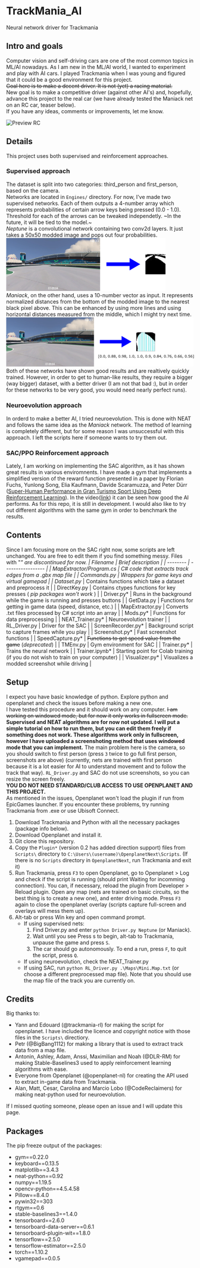 # TrackMania_AI
Neural network driver for Trackmania
## Intro and goals
Computer vision and self-driving cars are one of the most common topics in ML/AI nowadays. As I am new in the ML/AI world, I wanted to experiment and play with AI cars.
I played Trackmania when I was young and figured that it could be a good environment for this project.\
~~Goal here is to make a decent driver. It is not (yet) a racing material.~~\
New goal is to make a competitive driver (against other AI's) and, hopefully, advance this project to the real car (we have already tested the Maniack net on an RC car, teaser below).\
If you have any ideas, comments or improvements, let me know.

![Preview RC](Engines/rc_car_preview.gif)

## Details
This project uses both supervised and reinforcement approaches.
### Supervised approach
The dataset is split into two categories: third_person and first_person, based on the camera.\
Networks are located in `Engines/` directory.
For now, I've made two supervised networks. Each of them outputs a 4-number array which represents probabilities of certain arrow keys being pressed (0.0 - 1.0). Threshold for each of the arrows can be tweaked independetly. ~In the future, it will be tied to the model.~\
*Neptune* is a convolutional network containing two conv2d layers. It just takes a 50x50 modded image and pops out four probabilities.\
![Neptune mod](https://github.com/AndrejGobeX/TrackMania_AI/blob/main/Engines/neptune_mod.png?raw=true)\
*Maniack*, on the other hand, uses a 10-number vector as input. It represents normalized distances from the bottom of the modded image to the nearest black pixel above. This can be enhanced by using more lines and using horizontal distances measured from the middle, which I might try next time.\
![Maniack mod](https://github.com/AndrejGobeX/TrackMania_AI/blob/main/Engines/maniack_mod.png?raw=true)\
Both of these networks have shown good results and are realtively quickly trained. However, in order to get to human-like results, they require a bigger (way bigger) dataset, with a better driver (I am not that bad :), but in order for these networks to be very good, you would need nearly perfect runs).
### Neuroevolution approach
In orderd to make a better AI, I tried neuroevolution. This is done with NEAT and follows the same idea as the *Maniack* network. The method of learning is completely different, but for some reason I was unsuccessful with this approach. I left the scripts here if someone wants to try them out.
### SAC/PPO Reinforcement approach
Lately, I am working on implementing the SAC algorithm, as it has shown great results in various enviromnents. I have made a gym that implements a simplified version of the reward function presented in a paper by Florian Fuchs, Yunlong Song, Elia Kaufmann, Davide Scaramuzza, and Peter Dürr ([Super-Human Performance in Gran Turismo Sport Using Deep Reinforcement Learning](https://rpg.ifi.uzh.ch/docs/RAL21_Fuchs.pdf)). In the video([link](https://youtu.be/Zeyv1bN9v4A)) it can be seen how good the AI performs. As for this repo, it is still in development. I would also like to try out different algorithms with the same gym in order to benchmark the results.
## Contents
Since I am focusing more on the SAC right now, some scripts are left unchanged. You are free to edit them if you find something messy. Files with "*" are discontinued for now.
| Filename | Brief description |
| -------- | ----------------- |
| MapExtractor/Program.cs | C# code that extracts track edges from a .gbx map file |
| Commands.py | Wrappers for game keys and virtual gamepad |
| Dataset.py* | Contains functions which take a dataset and preprocess it |
| DirectKey.py | Contains ctypes functions for key presses ( *pip packages won't work* ) |
| Driver.py* | Runs in the background while the game is running and presses buttons |
| GetData.py | Functions for getting in game data (speed, distance, etc.) |
| MapExtractor.py | Converts .txt files processed by C# script into an array |
| Mods.py* | Functions for data preprocessing |
| NEAT_Trainer.py* | Neuroevolution trainer |
| RL_Driver.py | Driver for the SAC |
| ScreenRecorder.py* | Background script to capture frames while you play |
| Screenshot.py* | Fast screenshot functions |
| SpeedCapture.py* | ~~Functions to get speed value from the game~~ (*deprecated*) |
| TMEnv.py | Gym environment for SAC |
| Trainer.py* | Trains the neural network |
| Trainer.ipynb* | Starting point for Colab training (if you do not wish to train on your computer) |
| Visualizer.py* | Visualizes a modded screenshot while driving |
## Setup
I expect you have basic knowledge of python. Explore python and openplanet and check the issues before making a new one.\
I have tested this procedure and it should work on any computer. ~~I am working on windowed mode, but for now it only works in fullscreen mode.~~ **Supervised and NEAT algorithms are for now not updated. I will put a simple tutorial on how to run them, but you can edit them freely if something does not work. These algorithms work only in fullscreen, however I have uploaded a screenshoting method that uses windowed mode that you can implement.** The main problem here is the camera, so you should switch to first person (press `3` twice to go full first person, screenshots are above) (currently, nets are trained with first person because it is a lot easier for AI to understand movement and to follow the track that way). `RL_Driver.py` and SAC do not use screenshots, so you can resize the screen freely.\
**YOU DO NOT NEED STANDARD/CLUB ACCESS TO USE OPENPLANET AND THIS PROJECT.**\
As mentioned in the issues, Openplanet won't load the plugin if run from EpicGames launcher. If you encounter these problems, try running Trackmania from .exe or use Ubisoft Connect.
1. Download Trackmania and Python with all the necessary packages (package info below).
2. Download Openplanet and install it.
3. Git clone this repository.
3. Copy the `Plugin*` (version 0.2 has added direction support) files from `Scripts\` directory to `C:\Users\(username)\OpenplanetNext\Scripts`. (If there is no `Scripts` directory in `OpenplanetNext`, run Trackmania and exit it)
4. Run Trackmania, press `F3` to open Openplanet, go to Openplanet > Log and check if the script is running (should print Waiting for incomming connection). You can, if necessary, reload the plugin from Developer > Reload plugin. Open any map (nets are trained on basic circuits, so the best thing is to create a new one), and enter driving mode. Press `F3` again to close the openplanet overlay (scripts capture full-screen and overlays will mess them up).
5. Alt-tab or press Win key and open command prompt.
    * If using supervised nets:
        1. Find Driver.py and enter `python Driver.py Neptune` (or Maniack).
        2. Wait until you see Press s to begin, alt-tab to Trackmania, unpause the game and press `S`.
        3. The car should go autonomously. To end a run, press `F`, to quit the script, press `Q`.
    * If using neuroevolution, check the NEAT_Trainer.py
    * If using SAC, run `python RL_Driver.py .\Maps\Mini.Map.txt` (or choose a different preprocessed map file). Note that you should use the map file of the track you are currently on.
## Credits
Big thanks to:
* Yann and Edouard (@trackmania-rl) for making the script for openplanet. I have included the licence and copyright notice with those files in the `Scripts\` directiory.
* Petr (@BigBang1112) for making a library that is used to extract track data from a map file.
* Antonin, Ashley, Adam, Anssi, Maximilian and Noah (@DLR-RM) for making Stable-Baselines3 used to apply reinforcement learning algorithms with ease.
* Everyone from Openplanet (@openplanet-nl) for creating the API used to extract in-game data from Trackmania.
* Alan, Matt, Cesar, Carolina and Marcio Lobo (@CodeReclaimers) for making neat-python used for neuroevolution.

If I missed quoting someone, please open an issue and I will update this page.
## Packages
The pip freeze output of the packages:
* gym==0.22.0
* keyboard==0.13.5
* matplotlib==3.4.3
* neat-python==0.92
* numpy==1.19.5
* opencv-python==4.5.4.58
* Pillow==8.4.0
* pywin32==303
* rtgym==0.6
* stable-baselines3==1.4.0
* tensorboard==2.6.0
* tensorboard-data-server==0.6.1
* tensorboard-plugin-wit==1.8.0
* tensorflow==2.5.0
* tensorflow-estimator==2.5.0
* torch==1.10.2
* vgamepad==0.0.5